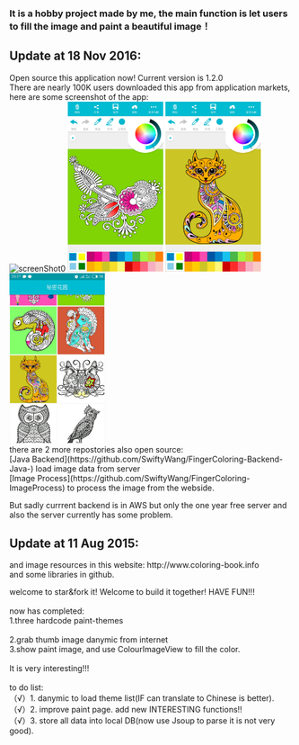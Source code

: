 <h3>It is a hobby project made by me, the main function is let users to fill the image and paint a beautiful image！</h3>

<h2>Update at 18 Nov 2016:</h2>
Open source this application now! Current version is 1.2.0</br>
There are nearly 100K users downloaded this app from application markets, here are some screenshot of the app:</br>
<img src="http://pp.myapp.com/ma_pic2/0/shot_12134599_4_1444751141/550" alt="screenShot0" width="170" height="whatever">
<img src="./screenshot/S61118-20264887.jpg" alt="screenShot1" width="170" height="whatever">
<img src="./screenshot/S61118-20272106.jpg" alt="screenShot2" width="170" height="whatever">
<img src="./screenshot/S61118-20275245.jpg" alt="screenShot3" width="170" height="whatever">
</br>
there are 2 more repostories also open source:</br>
[Java Backend](https://github.com/SwiftyWang/FingerColoring-Backend-Java-) load image data from server</br>
[Image Process](https://github.com/SwiftyWang/FingerColoring-ImageProcess) to process the image from the webside.</br>

But sadly currrent backend is in AWS but only the one year free server and also the server currently has some problem. 

<h2>Update at 11 Aug 2015:</h2>
and image resources in this website: http://www.coloring-book.info</br>
and some libraries in github.</br>

welcome to star&fork it! Welcome to build it together! HAVE FUN!!!</br>
</br>
now has completed:</br>
1.three hardcode paint-themes </br>   
2.grab thumb image danymic from internet</br>
3.show paint image, and use ColourImageView to fill the color.</br>
</br>
It is very interesting!!!</br>
</br>
to do list:</br>
（√）1. danymic to load theme list(IF can translate to Chinese is better).</br>
（√）2. improve paint page. add new INTERESTING functions!!</br>
（√）3. store all data into local DB(now use Jsoup to parse it is not very good).</br>
</br>

